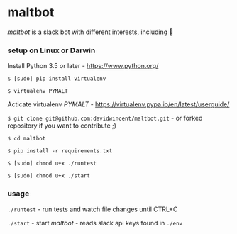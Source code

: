 # maltbot
_maltbot_ is a slack bot with different interests, including :beer:


### setup on Linux or Darwin
Install Python 3.5 or later - https://www.python.org/

`$ [sudo] pip install virtualenv`

`$ virtualenv PYMALT`

Acticate virtualenv _PYMALT_ - https://virtualenv.pypa.io/en/latest/userguide/ 

`$ git clone git@github.com:davidwincent/maltbot.git` - or forked repository if
you want to contribute ;)

`$ cd maltbot`

`$ pip install -r requirements.txt`

`$ [sudo] chmod u+x ./runtest`

`$ [sudo] chmod u+x ./start`

### usage
`./runtest` - run tests and watch file changes until CTRL+C

`./start` - start _maltbot_ - reads slack api keys found in `./env`
